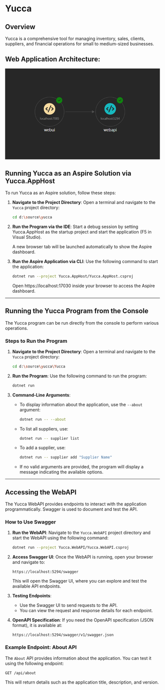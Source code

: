 # Yucca

## Overview
Yucca is a comprehensive tool for managing inventory, sales, clients, suppliers, and financial operations for small to medium-sized businesses.

## Web Application Architecture:

![Solution Architecture](doc/arch.png)

## Running Yucca as an Aspire Solution via Yucca.AppHost

To run Yucca as an Aspire solution, follow these steps:

1. **Navigate to the Project Directory**:
   Open a terminal and navigate to the `Yucca` project directory:
   ```bash
   cd d:\source\yucca
   ```

2. **Run the Program via the IDE**:
   Start a debug session by setting Yucca.AppHost as the startup project and start the application (F5 in Visual Studio).

   A new browser tab will be launched automatically to show the Aspire dashboard.

3. **Run the Aspire Application via CLI**:
   Use the following command to start the application:
   ```bash
   dotnet run --project Yucca.AppHost/Yucca.AppHost.csproj
   ```

   Open https://localhost:17030 inside your browser to access the Aspire dashboard.

---

## Running the Yucca Program from the Console

The Yucca program can be run directly from the console to perform various operations.

### Steps to Run the Program

1. **Navigate to the Project Directory**:
   Open a terminal and navigate to the `Yucca` project directory:
   ```bash
   cd d:\source\yucca\Yucca
   ```

2. **Run the Program**:
   Use the following command to run the program:
   ```bash
   dotnet run
   ```

3. **Command-Line Arguments**:
   - To display information about the application, use the `--about` argument:
     ```bash
     dotnet run -- --about
     ```
   - To list all suppliers, use:
     ```bash
     dotnet run -- supplier list
     ```
   - To add a supplier, use:
     ```bash
     dotnet run -- supplier add "Supplier Name"
     ```
   - If no valid arguments are provided, the program will display a message indicating the available options.

---

## Accessing the WebAPI

The Yucca WebAPI provides endpoints to interact with the application programmatically. Swagger is used to document and test the API.

### How to Use Swagger

1. **Run the WebAPI**:
   Navigate to the `Yucca.WebAPI` project directory and start the WebAPI using the following command:
   ```bash
   dotnet run --project Yucca.WebAPI/Yucca.WebAPI.csproj
   ```

2. **Access Swagger UI**:
   Once the WebAPI is running, open your browser and navigate to:
   ```
   https://localhost:5294/swagger
   ```
   This will open the Swagger UI, where you can explore and test the available API endpoints.

3. **Testing Endpoints**:
   - Use the Swagger UI to send requests to the API.
   - You can view the request and response details for each endpoint.

4. **OpenAPI Specification**:
   If you need the OpenAPI specification (JSON format), it is available at:
   ```
   https://localhost:5294/swagger/v1/swagger.json
   ```

### Example Endpoint: About API
The `About` API provides information about the application. You can test it using the following endpoint:
```
GET /api/about
```

This will return details such as the application title, description, and version.